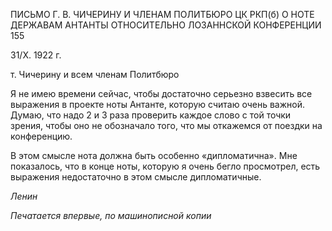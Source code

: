 ПИСЬМО Г. В. ЧИЧЕРИНУ И ЧЛЕНАМ ПОЛИТБЮРО ЦК РКП(б) О НОТЕ ДЕРЖАВАМ АНТАНТЫ ОТНОСИТЕЛЬНО ЛОЗАННСКОЙ КОНФЕРЕНЦИИ 155

31/Х. 1922 г.

т. Чичерину и всем членам Политбюро

Я не имею времени сейчас, чтобы достаточно серьезно взвесить все выражения в проекте ноты Антанте, которую считаю очень важной. Думаю, что надо 2 и 3 раза про­верить каждое слово с той точки зрения, чтобы оно не обозначало того, что мы отка­жемся от поездки на конференцию.

В этом смысле нота должна быть особенно «дипломатична». Мне показалось, что в конце ноты, которую я очень бегло просмотрел, есть выражения недостаточно в этом смысле дипломатичные.

_Ленин_

_Печатается впервые, по машинописной копии_